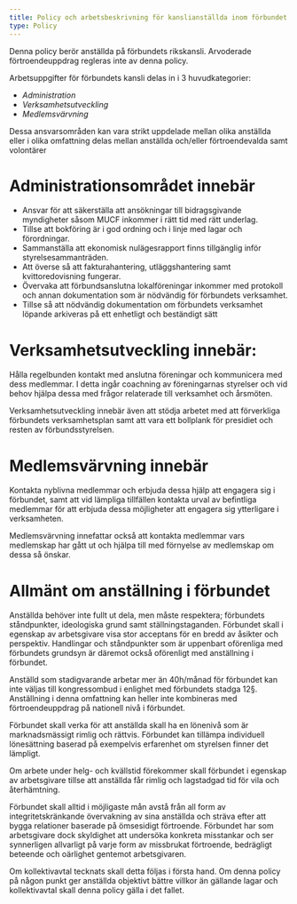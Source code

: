 ```yaml
---
title: Policy och arbetsbeskrivning för kanslianställda inom förbundet Ung Pirat
type: Policy
---
```


Denna policy berör anställda på förbundets rikskansli. Arvoderade förtroendeuppdrag regleras inte av denna policy.

Arbetsuppgifter för förbundets kansli delas in i 3 huvudkategorier:

* _Administration_
* _Verksamhetsutveckling_
* _Medlemsvärvning_

Dessa ansvarsområden kan vara strikt uppdelade mellan olika anställda eller i olika omfattning delas mellan anställda och/eller förtroendevalda samt volontärer
# Administrationsområdet innebär

* Ansvar för att säkerställa att ansökningar till bidragsgivande myndigheter såsom MUCF inkommer i rätt tid med rätt underlag.
* Tillse att bokföring är i god ordning och i linje med lagar och förordningar.
* Sammanställa att ekonomisk nulägesrapport finns tillgänglig inför styrelsesammanträden.
* Att överse så att fakturahantering, utläggshantering samt kvittoredovisning fungerar.
* Övervaka att förbundsanslutna lokalföreningar inkommer med protokoll och annan dokumentation som är nödvändig för förbundets verksamhet.
* Tillse så att nödvändig dokumentation om förbundets verksamhet löpande arkiveras på ett enhetligt och beständigt sätt

# Verksamhetsutveckling innebär:
Hålla regelbunden kontakt med anslutna föreningar och kommunicera med dess medlemmar. I detta ingår coachning av föreningarnas styrelser och vid behov hjälpa dessa med frågor relaterade till verksamhet och årsmöten.

Verksamhetsutveckling innebär även att stödja arbetet med att förverkliga förbundets verksamhetsplan samt att vara ett bollplank för presidiet och resten av förbundsstyrelsen.

# Medlemsvärvning innebär
Kontakta nyblivna medlemmar och erbjuda dessa hjälp att engagera sig i förbundet, samt att vid lämpliga tillfällen kontakta urval av befintliga medlemmar för att erbjuda dessa möjligheter att engagera sig ytterligare i verksamheten.

Medlemsvärvning innefattar också att kontakta medlemmar vars medlemskap har gått ut och
hjälpa till med förnyelse av medlemskap om dessa så önskar.

# Allmänt om anställning i förbundet

Anställda behöver inte fullt ut dela, men måste respektera; förbundets ståndpunkter, ideologiska grund samt ställningstaganden. Förbundet skall i egenskap av arbetsgivare visa stor acceptans för en bredd av åsikter och perspektiv. Handlingar och ståndpunkter som är uppenbart oförenliga med förbundets grundsyn är däremot också oförenligt med anställning i förbundet.

Anställd som stadigvarande arbetar mer än 40h/månad för förbundet kan inte väljas till kongressombud i enlighet med förbundets stadga 12§. Anställning i denna omfattning kan heller inte kombineras med förtroendeuppdrag på nationell nivå i förbundet.

Förbundet skall verka för att anställda skall ha en lönenivå som är marknadsmässigt rimlig och rättvis. Förbundet kan tillämpa individuell lönesättning baserad på exempelvis erfarenhet om styrelsen finner det lämpligt.

Om arbete under helg- och kvällstid förekommer skall förbundet i egenskap av arbetsgivare tillse att anställda får rimlig och lagstadgad tid för
vila och återhämtning.

Förbundet skall alltid i möjligaste mån avstå från all form av integritetskränkande övervakning av sina anställda och sträva efter att bygga relationer baserade på ömsesidigt förtroende. Förbundet har som arbetsgivare dock skyldighet att undersöka konkreta misstankar och ser synnerligen allvarligt på varje form av missbrukat förtroende, bedrägligt beteende och oärlighet gentemot arbetsgivaren.

Om kollektivavtal tecknats skall detta följas i första hand. Om denna policy på någon punkt ger anställda objektivt bättre villkor än gällande lagar och kollektivavtal skall denna policy gälla i det fallet.